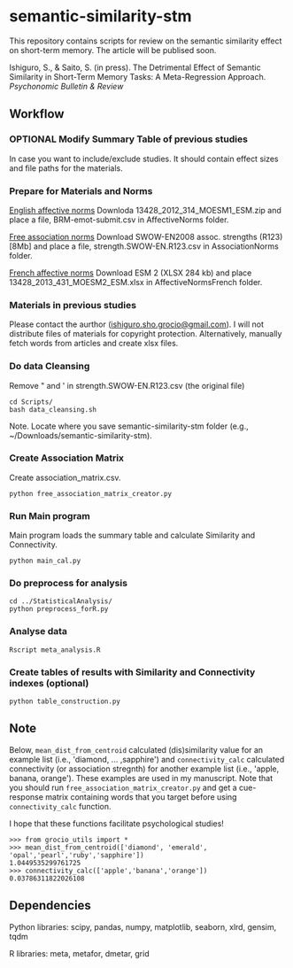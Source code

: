 # semantic-similarity-stm

This repository contains scripts for review on the semantic similarity effect on short-term memory.
The article will be publised soon.

Ishiguro, S., & Saito, S. (in press). The Detrimental Effect of Semantic Similarity in Short-Term Memory Tasks: A Meta-Regression Approach. *Psychonomic Bulletin & Review*

## Workflow

### OPTIONAL Modify Summary Table of previous studies
In case you want to include/exclude studies. It should contain effect sizes and file paths for the materials.

### Prepare for Materials and Norms
[English affective norms](https://link.springer.com/article/10.3758/s13428-012-0314-x)
Downloda 13428_2012_314_MOESM1_ESM.zip and place a file, BRM-emot-submit.csv in AffectiveNorms folder.

[Free association norms](https://smallworldofwords.org/en/project/research)
Download SWOW-EN2008 assoc. strengths (R123) [8Mb] and place a file, strength.SWOW-EN.R123.csv in AssociationNorms folder.

[French affective norms](https://link.springer.com/article/10.3758/s13428-013-0431-1)
Download ESM 2 (XLSX 284 kb) and place 13428_2013_431_MOESM2_ESM.xlsx in AffectiveNormsFrench folder.

### Materials in previous studies
Please contact the aurthor (ishiguro.sho.grocio@gmail.com). I will not distribute files of materials for copyright protection. Alternatively, manually fetch words from articles and create xlsx files.

### Do data Cleansing
Remove " and ' in strength.SWOW-EN.R123.csv (the original file)
```
cd Scripts/
bash data_cleansing.sh
```
Note. Locate where you save semantic-similarity-stm folder (e.g., ~/Downloads/semantic-similarity-stm).

### Create Association Matrix
Create association_matrix.csv.
```
python free_association_matrix_creator.py
```

### Run Main program
Main program loads the summary table and calculate Similarity and Connectivity.
```
python main_cal.py
```

### Do preprocess for analysis
```
cd ../StatisticalAnalysis/
python preprocess_forR.py
```

### Analyse data
```
Rscript meta_analysis.R
```

### Create tables of results with Similarity and Connectivity indexes (optional)
```
python table_construction.py
```

## Note
Below, `mean_dist_from_centroid` calculated (dis)similarity value for an example list (i.e., 'diamond, ... ,sapphire') and `connectivity_calc` calculated connectivity (or association stregnth) for another example list (i.e., 'apple, banana, orange'). These examples are used in my manuscript. Note that you should run `free_association_matrix_creator.py` and get a cue-response matrix containing words that you target before using `connectivity_calc` function.

I hope that these functions facilitate psychological studies!
```
>>> from grocio_utils import *
>>> mean_dist_from_centroid(['diamond', 'emerald', 'opal','pearl','ruby','sapphire'])
1.0449535299761725
>>> connectivity_calc(['apple','banana','orange'])
0.03786311822026108
```

## Dependencies
Python libraries: scipy, pandas, numpy, matplotlib, seaborn, xlrd, gensim, tqdm

R libraries: meta, metafor, dmetar, grid
